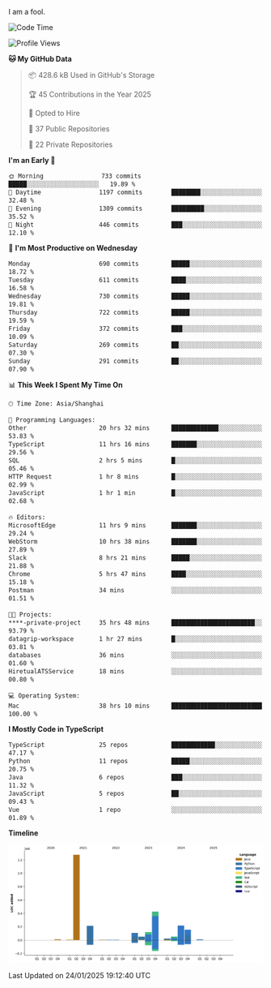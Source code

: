 I am a fool.

<!--START_SECTION:waka-->
![Code Time](http://img.shields.io/badge/Code%20Time-2%2C495%20hrs%201%20min-blue)

![Profile Views](http://img.shields.io/badge/Profile%20Views-1-blue)

**🐱 My GitHub Data** 

> 📦 428.6 kB Used in GitHub's Storage 
 > 
> 🏆 45 Contributions in the Year 2025
 > 
> 💼 Opted to Hire
 > 
> 📜 37 Public Repositories 
 > 
> 🔑 22 Private Repositories 
 > 
**I'm an Early 🐤** 

```text
🌞 Morning                733 commits         █████░░░░░░░░░░░░░░░░░░░░   19.89 % 
🌆 Daytime                1197 commits        ████████░░░░░░░░░░░░░░░░░   32.48 % 
🌃 Evening                1309 commits        █████████░░░░░░░░░░░░░░░░   35.52 % 
🌙 Night                  446 commits         ███░░░░░░░░░░░░░░░░░░░░░░   12.10 % 
```
📅 **I'm Most Productive on Wednesday** 

```text
Monday                   690 commits         █████░░░░░░░░░░░░░░░░░░░░   18.72 % 
Tuesday                  611 commits         ████░░░░░░░░░░░░░░░░░░░░░   16.58 % 
Wednesday                730 commits         █████░░░░░░░░░░░░░░░░░░░░   19.81 % 
Thursday                 722 commits         █████░░░░░░░░░░░░░░░░░░░░   19.59 % 
Friday                   372 commits         ███░░░░░░░░░░░░░░░░░░░░░░   10.09 % 
Saturday                 269 commits         ██░░░░░░░░░░░░░░░░░░░░░░░   07.30 % 
Sunday                   291 commits         ██░░░░░░░░░░░░░░░░░░░░░░░   07.90 % 
```


📊 **This Week I Spent My Time On** 

```text
🕑︎ Time Zone: Asia/Shanghai

💬 Programming Languages: 
Other                    20 hrs 32 mins      █████████████░░░░░░░░░░░░   53.83 % 
TypeScript               11 hrs 16 mins      ███████░░░░░░░░░░░░░░░░░░   29.56 % 
SQL                      2 hrs 5 mins        █░░░░░░░░░░░░░░░░░░░░░░░░   05.46 % 
HTTP Request             1 hr 8 mins         █░░░░░░░░░░░░░░░░░░░░░░░░   02.99 % 
JavaScript               1 hr 1 min          █░░░░░░░░░░░░░░░░░░░░░░░░   02.68 % 

🔥 Editors: 
MicrosoftEdge            11 hrs 9 mins       ███████░░░░░░░░░░░░░░░░░░   29.24 % 
WebStorm                 10 hrs 38 mins      ███████░░░░░░░░░░░░░░░░░░   27.89 % 
Slack                    8 hrs 21 mins       █████░░░░░░░░░░░░░░░░░░░░   21.88 % 
Chrome                   5 hrs 47 mins       ████░░░░░░░░░░░░░░░░░░░░░   15.18 % 
Postman                  34 mins             ░░░░░░░░░░░░░░░░░░░░░░░░░   01.51 % 

🐱‍💻 Projects: 
****-private-project     35 hrs 48 mins      ███████████████████████░░   93.79 % 
datagrip-workspace       1 hr 27 mins        █░░░░░░░░░░░░░░░░░░░░░░░░   03.81 % 
databases                36 mins             ░░░░░░░░░░░░░░░░░░░░░░░░░   01.60 % 
HiretualATSService       18 mins             ░░░░░░░░░░░░░░░░░░░░░░░░░   00.80 % 

💻 Operating System: 
Mac                      38 hrs 10 mins      █████████████████████████   100.00 % 
```

**I Mostly Code in TypeScript** 

```text
TypeScript               25 repos            ████████████░░░░░░░░░░░░░   47.17 % 
Python                   11 repos            █████░░░░░░░░░░░░░░░░░░░░   20.75 % 
Java                     6 repos             ███░░░░░░░░░░░░░░░░░░░░░░   11.32 % 
JavaScript               5 repos             ██░░░░░░░░░░░░░░░░░░░░░░░   09.43 % 
Vue                      1 repo              ░░░░░░░░░░░░░░░░░░░░░░░░░   01.89 % 
```



**Timeline**

![Lines of Code chart](https://raw.githubusercontent.com/VeejaLiu/VeejaLiu/master/assets/bar_graph.png)


 Last Updated on 24/01/2025 19:12:40 UTC
<!--END_SECTION:waka-->
